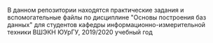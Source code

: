 В данном репозитории находятся практические задания и вспомогательные файлы по дисциплине "Основы построения баз данных" для студентов кафедры информационно-измерительной техники ВШЭКН ЮУрГУ, 2019/2020 учебный год 
